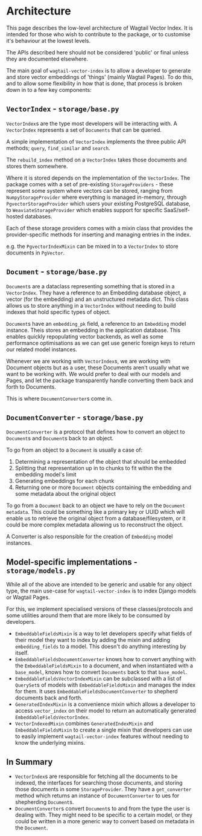 # Architecture

This page describes the low-level architecture of Wagtail Vector Index. It is intended for those who wish to contribute to the package, or to customise it's behaviour at the lowest levels.

The APIs described here should not be considered 'public' or final unless they are documented elsewhere.

The main goal of `wagtail-vector-index` is to allow a developer to generate and store vector embeddings of 'things' (mainly Wagtail Pages). To do this, and to allow some flexibility in how that is done, that process is broken down in to a few key components:

## `VectorIndex` - `storage/base.py`

`VectorIndex`s are the type most developers will be interacting with. A `VectorIndex` represents a set of `Documents` that can be queried.

A simple implementation of `VectorIndex` implements the three public API methods; `query`, `find_similar` and `search`.

The `rebuild_index` method on a `VectorIndex` takes those documents and stores them somewhere.

Where it is stored depends on the implementation of the `VectorIndex`. The package comes with a set of pre-existing `StorageProviders` - these represent some system where vectors can be stored, ranging from `NumpyStorageProvider` where everything is managed in-memory, through `PgvectorStorageProvider` which users your existing PostgreSQL database, to `WeaviateStorageProvider` which enables support for specific SaaS/self-hosted databases.

Each of these storage providers comes with a mixin class that provides the provider-specific methods for inserting and managing entries in the index.

e.g. the `PgvectorIndexMixin` can be mixed in to a `VectorIndex` to store documents in `PgVector`.

## `Document` - `storage/base.py`

`Document`s are a dataclass representing something that is stored in a `VectorIndex`. They have a reference to an Embedding database object, a vector (for the embedding) and an unstructured metadata dict. This class allows us to store anything in a `VectorIndex` without needing to build indexes that hold specific types of object.

`Document`s have an `embedding_pk` field, a reference to an `Embedding` model instance. Theis stores an embedding in the application database. This enables quickly repopulating vector backends, as well as some performance optimisations as we can get use generic foreign keys to return our related model instances.

Whenever we are working with `VectorIndex`s, we are working with Document objects but as a user, these Documents aren't usually what we want to be working with. We would prefer to deal with our models and Pages, and let the package transparently handle converting them back and forth to Documents.

This is where `DocumentConverter`s come in.

## `DocumentConverter` - `storage/base.py`

`DocumentConverter` is a protocol that defines how to convert an object to `Document`s and `Document`s back to an object.

To go from an object to a `Document` is usually a case of:

1. Determining a representation of the object that should be embedded
2. Splitting that representation up in to chunks to fit within the the embedding model's limit
3. Generating embeddings for each chunk
4. Returning one or more `Document` objects containing the embedding and some metadata about the original object

To go from a `Document` back to an object we have to rely on the `Document` `metadata`. This could be something like a primary key or UUID which will enable us to retrieve the original object from a database/filesystem, or it could be more complex metadata allowing us to reconstruct the object.

A Converter is also responsible for the creation of `Embedding` model instances.

## Model-specific implementations - `storage/models.py`

While all of the above are intended to be generic and usable for any object type, the main use-case for `wagtail-vector-index` is to index Django models or Wagtail Pages.

For this, we implement specialised versions of these classes/protocols and some utilities around them that are more likely to be consumed by developers.

* `EmbeddableFieldsMixin` is a way to let developers specify what fields of their model they want to index by adding the mixin and adding `embedding_fields` to a model. This doesn't do anything interesting by itself.
* `EmbeddableFieldsDocumentConverter` knows how to convert anything with the `EmbeddableFieldsMixin` to a document, and when instantiated with a `base_model`, knows how to convert `Documents` back to that `base_model`.
* `EmbeddableFieldsVectorIndexMixin` can be subclassed with a list of `QuerySet`s of models with `EmbeddableFieldsMixin` and manages the index for them. It uses `EmbeddableFieldsDocumentConverter` to shepherd documents back and forth.
* `GeneratedIndexMixin` is a convenience mixin which allows a developer to access `vector_index` on their model to return an automatically generated `EmbeddableFieldsVectorIndex`.
* `VectorIndexedMixin` combines `GeneratedIndexMixin` and `EmbeddableFieldsMixin` to create a single mixin that developers can use to easily implement `wagtail-vector-index` features without needing to know the underlying mixins.

## In Summary

- `VectorIndex`s are responsible for fetching all the documents to be indexed, the interfaces for searching those documents, and storing those documents in some `StorageProvider`. They have a `get_converter` method which returns an instance of `DocumentConverter` to ues for shepherding `Document`s.
- `DocumentConverter`s convert `Document`s to and from the type the user is dealing with. They might need to be specific to a certain model, or they could be written in a more generic way to convert based on metadata in the `Document`.
